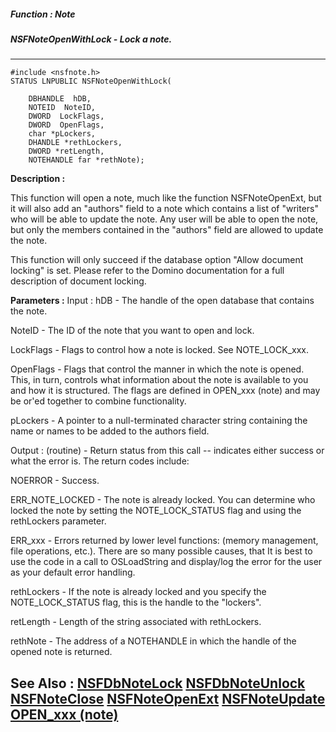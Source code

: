##### Function : Note
##### NSFNoteOpenWithLock - Lock a note.
---
```
#include <nsfnote.h>
STATUS LNPUBLIC NSFNoteOpenWithLock(

	DBHANDLE  hDB,
	NOTEID  NoteID,
	DWORD  LockFlags,
	DWORD  OpenFlags,
	char *pLockers,
	DHANDLE *rethLockers,
	DWORD *retLength,
	NOTEHANDLE far *rethNote);
```
**Description :**

This function will open a note, much like the function NSFNoteOpenExt, but it 
will also add an "authors" field to a note which contains a list of "writers" 
who will be able to update the note.  Any user will be able to open the note, 
but only the members contained in the "authors" field are allowed to update the 
note.

This function will only succeed if the database option "Allow document locking" 
is set.  Please refer to the Domino documentation for a full description of 
document locking.

**Parameters :**
Input :
hDB  -  The handle of the open database that contains the note.

NoteID  -  The ID of the note that you want to open and lock.

LockFlags  -  Flags to control how a note is locked.  See NOTE_LOCK_xxx.

OpenFlags  -  Flags that control the manner in which the note is opened. This, in turn, controls what information about the note is available to you and how it is structured. The flags are defined in OPEN_xxx (note) and may be or'ed together to combine functionality.

pLockers  -  A pointer to a null-terminated character string containing the name or names to be added to the authors field.

Output :
(routine)  -  Return status from this call -- indicates either success or what the error is. The return codes include:

NOERROR - Success.

ERR_NOTE_LOCKED - The note is already locked.  You can determine who locked the note by setting the NOTE_LOCK_STATUS flag  and using the rethLockers parameter.

ERR_xxx - Errors returned by lower level functions: (memory management, file operations, etc.).  There are so many possible causes, that It is best to use the code in a call to OSLoadString and display/log the error for the user as your default error handling.


rethLockers  -  If the note is already locked and you specify the NOTE_LOCK_STATUS flag, this is the handle to the "lockers".

retLength  -  Length of the string associated with rethLockers.

rethNote  -  The address of a NOTEHANDLE in which the handle of the opened note is returned.


**See Also :**
[NSFDbNoteLock](/domino-c-api-docs/reference/Func/NSFDbNoteLock)
[NSFDbNoteUnlock](/domino-c-api-docs/reference/Func/NSFDbNoteUnlock)
[NSFNoteClose](/domino-c-api-docs/reference/Func/NSFNoteClose)
[NSFNoteOpenExt](/domino-c-api-docs/reference/Func/NSFNoteOpenExt)
[NSFNoteUpdate](/domino-c-api-docs/reference/Func/NSFNoteUpdate)
[OPEN_xxx (note)](/domino-c-api-docs/reference/Symb/OPEN_xxx (note))
---
